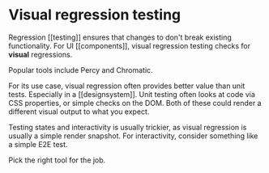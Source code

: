 # Visual regression testing

Regression [[testing]] ensures that changes to don't break existing functionality.
For UI [[components]], visual regression testing checks for **visual** regressions.

Popular tools include Percy and Chromatic.

For its use case, visual regression often provides better value than unit tests. Especially in a [[designsystem]]. Unit testing often looks at code via CSS properties, or simple checks on the DOM. Both of these could render a different visual output to what you expect.

Testing states and interactivity is usually trickier, as visual regression is usually a simple render snapshot. For interactivity, consider something like a simple E2E test.

Pick the right tool for the job.
